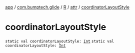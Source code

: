[app](../../../index.md) / [com.bumptech.glide](../../index.md) / [R](../index.md) / [attr](index.md) / [coordinatorLayoutStyle](./coordinator-layout-style.md)

# coordinatorLayoutStyle

`static val coordinatorLayoutStyle: `[`Int`](https://kotlinlang.org/api/latest/jvm/stdlib/kotlin/-int/index.html)
`static val coordinatorLayoutStyle: `[`Int`](https://kotlinlang.org/api/latest/jvm/stdlib/kotlin/-int/index.html)